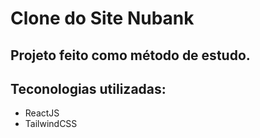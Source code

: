 # Clone do Site Nubank
## Projeto feito como método de estudo.

## Teconologias utilizadas:
- ReactJS
- TailwindCSS